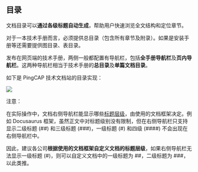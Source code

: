 ## 目录

文档目录可以**通过各级标题自动生成**，帮助用户快速浏览全文结构和定位章节。

对于一本技术手册而言，必须提供总目录（包含所有章节及附录）。如果是安装手册等还需要提供图目录、表目录。

发布在网页端的技术手册，两侧一般都配置有导航栏，包括**全手册导航栏**及**页内导航栏**。这两种导航栏相当于技术手册的**总目录**及**单篇文档目录**。

如下是 PingCAP 技术文档站的目录实现：

![](../media/table-of-contents.jpg)

注意：

在实际操作中，文档右侧导航栏能显示哪些[标题层级](标题.md#标题的层级)，由使用的文档框架决定。例如 Docusaurus 框架，虽然正文中对标题级别没有限制，但在右侧导航栏只支持显示二级标题 (##) 和三级标题 (###)，一级标题 (#) 和四级 (####) 不会出现在右侧导航栏中。

因此，建议各公司**根据使用的文档框架自定义文档的标题层级**，如果右侧导航栏无法显示一级标题 (#)，则可以自定义文档中的一级标题为 ##，二级标题为 ###，以此类推。
